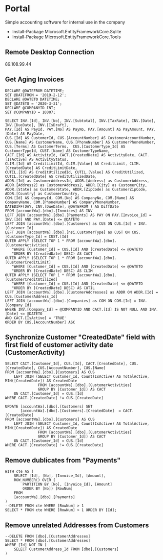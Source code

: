 # Portal
Simple accounting software for internal use in the company

- Install-Package Microsoft.EntityFrameworkCore.Sqlite
- Install-Package Microsoft.EntityFrameworkCore.Tools

## Remote Desktop Connection
89.108.99.44

## Get Aging Invoices
	DECLARE @DATEFROM DATETIME;
	SET @DATEFROM = '2019-2-12';
	DECLARE @DATETO DATETIME;
	SET @DATETO = '2020-3-31';
	DECLARE @COMPANYID INT;
	SET @COMPANYID = 10007;

	SELECT INV.[Id], INV.[No], INV.[Subtotal], INV.[TaxRate], INV.[Date], INV.[DueDate], INV.[IsDraft], 
	PAY.[Id] AS PayId, PAY.[No] AS PayNo, PAY.[Amount] AS PayAmount, PAY.[Date] AS PayDate, 
	CUS.[Id] AS CustomerId, CUS.[AccountNumber] AS CustomerAccountNumber, CUS.[Name] AS CustomerName, CUS.[PhoneNumber] AS CustomerPhoneNumber, CUS.[Terms] AS CustomerTerms,  CUS.[CustomerType_Id] AS CustomerTypeId, CUST.[Name] AS CustomerTypeName,  
	CACT.[Id] AS ActivityId, CACT.[CreatedDate] AS ActivityDate, CACT.[IsActive] AS ActivityStatus, 
	CLIM.[Id] AS CreditLimitId, CLIM.[Value] AS CreditLimit, CLIM.[CreatedDate] AS CreditLimitDate, 
	CUTIL.[Id] AS CreditUtilizedId, CUTIL.[Value] AS CreditUtilized, CUTIL.[CreatedDate] AS CreditUtilizedDate, 
	ADDR.[Id] as CustomerAddressId, ADDR.[Address] as CustomerAddress, ADDR.[Address2] as CustomerAddress2, ADDR.[City] as CustomerCity, ADDR.[State] as CustomerState, ADDR.[ZipCode] as CustomerZipCode, ADDR.[Country] as CustomerCountry, 
	COM.[Id] AS CompanyId, COM.[No] AS CompanyNo, COM.[Name] AS CompanyName, COM.[PhoneNumber] AS CompanyPhoneNumber, 
	DATEDIFF(DAY, INV.[DueDate], @DATEFROM ) AS DiffDate  
	FROM [accountWa].[dbo].[Invoices] AS INV  
	LEFT JOIN [accountWa].[dbo].[Payments] AS PAY ON PAY.[Invoice_Id] = INV.[Id] AND PAY.[Date] <= @DATETO 
	LEFT JOIN [accountWa].[dbo].[Customers] as CUS ON CUS.[Id] = INV.[Customer_Id]  
	LEFT JOIN [accountWa].[dbo].[nsi.CustomerType] as CUST ON CUS.[CustomerType_Id] = CUST.[Id]  
	OUTER APPLY (SELECT TOP 1 * FROM [accountWa].[dbo].[CustomerActivities]  
	   "WHERE [Customer_Id] = CUS.[Id] AND [CreatedDate] <= @DATETO 
	   "ORDER BY [CreatedDate] DESC) AS CACT 
	OUTER APPLY (SELECT TOP 1 * FROM [accountWa].[dbo].[CustomerCreditLimit] 
	   "WHERE [Customer_Id] = CUS.[Id] AND [CreatedDate] <= @DATETO 
	   "ORDER BY [CreatedDate] DESC) AS CLIM 
	OUTER APPLY (SELECT TOP 1 * FROM [accountWa].[dbo].[CustomerCreditUtilized] 
	   "WHERE [Customer_Id] = CUS.[Id] AND [CreatedDate] <= @DATETO 
	   "ORDER BY [CreatedDate] DESC) AS CUTIL 
	LEFT JOIN [accountWa].[dbo].[CustomerAddresses] as ADDR ON ADDR.[Id] = CUS.[CustomerAddress_Id]  
	LEFT JOIN [accountWa].[dbo].[Companies] as COM ON COM.[Id] = INV.[Company_Id]  
	WHERE INV.[Company_Id] = @COMPANYID AND CACT.[Id] IS NOT NULL AND INV.[Date] <= @DATETO
	AND CACT.[IsActive] = 'TRUE' 
	ORDER BY CUS.[AccountNumber] ASC

## Synchronize Customer "CreatedDate" field with first field of customer activity date (CustomerActivity)
	SELECT CACT.[Customer_Id], CUS.[Id], CACT.[CreatedDate], CUS.[CreatedDate], CUS.[AccountNumber], CUS.[Name]
	FROM [accountWa].[dbo].[Customers] AS CUS 
		LEFT JOIN (SELECT Customer_Id, Count(IsActive) AS TotalActive, MIN([CreatedDate]) AS CreatedDate 
				   FROM [accountWa].[dbo].[CustomerActivities]
				   GROUP BY [Customer_Id]) AS CACT 
		ON CACT.[Customer_Id] = CUS.[Id]
	WHERE CACT.[CreatedDate] != CUS.[CreatedDate]

	UPDATE [accountWa].[dbo].[Customers] SET 
		   [accountWa].[dbo].[Customers].[CreatedDate]  = CACT.[CreatedDate]
	FROM [accountWa].[dbo].[Customers] AS CUS 
		LEFT JOIN (SELECT Customer_Id, Count(IsActive) AS TotalActive, MIN([CreatedDate]) AS CreatedDate 
				   FROM [accountWa].[dbo].[CustomerActivities]
				   GROUP BY [Customer_Id]) AS CACT 
		ON CACT.[Customer_Id] = CUS.[Id]
	WHERE CACT.[CreatedDate] != CUS.[CreatedDate]
	
## Remove dublicates from "Payments"
	WITH cte AS (
	    SELECT [Id], [No], [Invoice_Id], [Amount],
		ROW_NUMBER() OVER (
		    PARTITION BY [No], [Invoice_Id], [Amount]
		    ORDER BY [No]) [RowNum]
	    FROM 
		[accountWa].[dbo].[Payments]
	) 
	--DELETE FROM cte WHERE [RowNum] > 1
	SELECT * FROM cte WHERE [RowNum] > 1 ORDER BY [Id];

## Remove unrelated Addresses from Customers
	--DELETE FROM [dbo].[CustomerAddresses]
	SELECT * FROM [dbo].[CustomerAddresses]
	WHERE [Id] NOT IN (
		SELECT CustomerAddress_Id FROM [dbo].[Customers]  
	)
